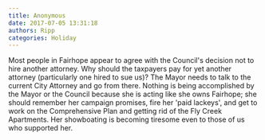 ```yaml
---
title: Anonymous
date: 2017-07-05 13:31:18
authors: Ripp
categories: Holiday
---
```


 Most people in Fairhope appear to agree with the Council's decision not to hire another attorney.  Why should the taxpayers pay for yet another attorney (particularly one hired to sue us)?  The Mayor needs to talk to the current City Attorney and go from there.
Nothing is being accomplished by the Mayor or the Council because she is acting like she owns Fairhope; she should remember her campaign promises, fire her 'paid lackeys', and get to work on the Comprehensive Plan and getting rid of the Fly Creek Apartments.  Her showboating is becoming tiresome even to those of us who supported her.
